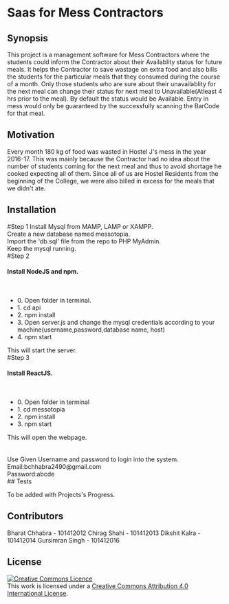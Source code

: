 # Saas for Mess Contractors

## Synopsis

This project is a management software for Mess Contractors where the students could inform the Contractor about their Availablity status for future meals. It helps the Contractor to save wastage on extra food and also bills the students for the particular meals that they consumed during the course of a month. Only those students who are sure about their unavailablity for the next meal can change their status for next meal to  Unavailable(Atleast 4 hrs prior to the meal). By default the status would be Available. Entry in mess would only be guaranteed by the successfully scanning the BarCode for that meal.

## Motivation

Every month 180 kg of food was wasted in Hostel J's mess in the year 2016-17. This was mainly because the Contractor had no idea about the number of students coming for the next meal and thus to avoid shortage he cooked expecting all of them. Since all of us are Hostel Residents from the beginning of the College, we were also billed in excess for the meals that we didn't ate.

## Installation

#Step 1
Install Mysql from MAMP, LAMP or XAMPP. <br/>Create a new database named messotopia.<br/>Import the 'db.sql' file from the repo to PHP MyAdmin.<br/>
Keep the mysql running.<br/>
#Step 2
<h4>Install NodeJS and npm.</h4> <br/>
    <ul>
   <li> 0. Open folder in terminal.</li>
    <li>1. cd api</li>
    <li>2. npm install</li>
   <li> 3. Open server.js and change the mysql credentials according to your machine(username,password,database name, host)</li>
    <li>4. npm start</li>
    </ul>
This will start the server.<br/>
#Step 3
<h4>Install ReactJS.</h4><br/>
    <ul>
    <li>0. Open folder in terminal</li>
    <li>1. cd messotopia</li>
    <li>2. npm install</li>
    <li>3. npm start</li>
    </ul>
This will open the webpage.<br/>
<br/><br/>
Use Given Username and password to login into the system.<br>
Email:bchhabra2490@gmail.com<br>
Password:abcde<br>
## Tests

To be added with Projects's Progress.

## Contributors

Bharat Chhabra - 101412012
Chirag Shahi - 101412013
Dikshit Kalra - 101412014
Gursimran Singh - 101412016

## License
<a rel="license" href="http://creativecommons.org/licenses/by/4.0/"><img alt="Creative Commons Licence" style="border-width:0" src="https://i.creativecommons.org/l/by/4.0/88x31.png" /></a><br />This work is licensed under a <a rel="license" href="http://creativecommons.org/licenses/by/4.0/">Creative Commons Attribution 4.0 International License</a>.
